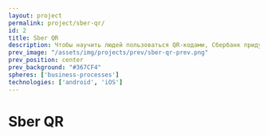 ```yaml
---
layout: project
permalink: project/sber-qr/
id: 2
title: Sber QR
description: Чтобы научить людей пользоваться QR-кодами, Сбербанк придумал геймифицированный продукт по типу «Ingress» и «Pokemon Go». С его помощью можно взаимодействовать с реальными
prev_image: "/assets/img/projects/prev/sber-qr-prev.png"
prev_position: center
prev_background: "#367CF4"
spheres: ['business-processes']
technologies: ['android', 'iOS']
---
```


# Sber QR
